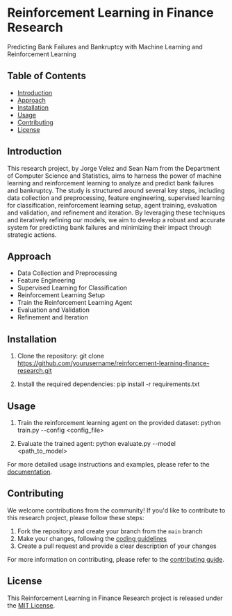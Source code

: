 # Reinforcement Learning in Finance Research

Predicting Bank Failures and Bankruptcy with Machine Learning and Reinforcement Learning

## Table of Contents

- [Introduction](#introduction)
- [Approach](#approach)
- [Installation](#installation)
- [Usage](#usage)
- [Contributing](#contributing)
- [License](#license)

## Introduction

This research project, by Jorge Velez and Sean Nam from the Department of Computer Science and Statistics, aims to harness the power of machine learning and reinforcement learning to analyze and predict bank failures and bankruptcy. The study is structured around several key steps, including data collection and preprocessing, feature engineering, supervised learning for classification, reinforcement learning setup, agent training, evaluation and validation, and refinement and iteration. By leveraging these techniques and iteratively refining our models, we aim to develop a robust and accurate system for predicting bank failures and minimizing their impact through strategic actions.

## Approach

- Data Collection and Preprocessing
- Feature Engineering
- Supervised Learning for Classification
- Reinforcement Learning Setup
- Train the Reinforcement Learning Agent
- Evaluation and Validation
- Refinement and Iteration

## Installation

1. Clone the repository:
git clone https://github.com/yourusername/reinforcement-learning-finance-research.git


2. Install the required dependencies:
pip install -r requirements.txt


## Usage

1. Train the reinforcement learning agent on the provided dataset:
python train.py --config <config_file>


2. Evaluate the trained agent:
python evaluate.py --model <path_to_model>


For more detailed usage instructions and examples, please refer to the [documentation](docs/README.md).

## Contributing

We welcome contributions from the community! If you'd like to contribute to this research project, please follow these steps:

1. Fork the repository and create your branch from the `main` branch
2. Make your changes, following the [coding guidelines](docs/CODING_GUIDELINES.md)
3. Create a pull request and provide a clear description of your changes

For more information on contributing, please refer to the [contributing guide](docs/CONTRIBUTING.md).

## License

This Reinforcement Learning in Finance Research project is released under the [MIT License](LICENSE).
